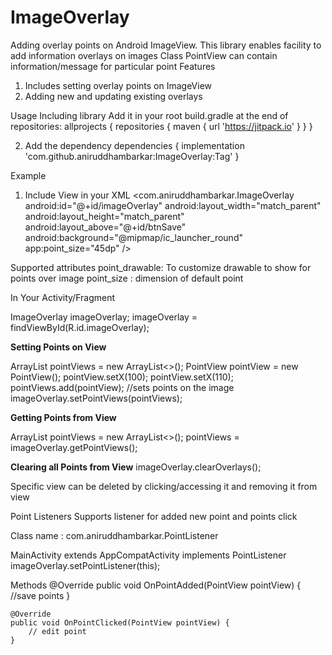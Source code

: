 # ImageOverlay
Adding overlay points on Android ImageView. This library enables facility to add information overlays on images
Class PointView can contain information/message for particular point 
Features
1. Includes setting overlay points on ImageView
2. Adding new and updating existing overlays

Usage
Including library 
Add it in your root build.gradle at the end of repositories:
	allprojects {
		repositories {
			maven { url 'https://jitpack.io' }
		}
	}

2. Add the dependency
	dependencies {
	        implementation 'com.github.aniruddhambarkar:ImageOverlay:Tag'
	}

Example
1.  Include View in your XML
<com.aniruddhambarkar.ImageOverlay
        android:id="@+id/imageOverlay"
        android:layout_width="match_parent"
        android:layout_height="match_parent"
        android:layout_above="@+id/btnSave"
        android:background="@mipmap/ic_launcher_round"
        app:point_size="45dp" />
        
 Supported attributes
 point_drawable: To customize drawable to show for points over image
 point_size : dimension of default point
 
 In Your Activity/Fragment
 
 ImageOverlay imageOverlay;
 imageOverlay = findViewById(R.id.imageOverlay);
 
 <b>Setting Points on View</b>
 
  ArrayList<PointView> pointViews = new ArrayList<>();
        PointView pointView = new PointView();
        pointView.setX(100);
        pointView.setX(110);
        pointViews.add(pointView);
 //sets points on the image
 imageOverlay.setPointViews(pointViews);
 
 <b>Getting Points from View</b>
 
 ArrayList<PointView> pointViews = new ArrayList<>();
 pointViews = imageOverlay.getPointViews();
 
 <b>Clearing all Points from View</b>
 imageOverlay.clearOverlays();
 
 Specific view can be deleted by clicking/accessing it and removing it from view
 
 Point Listeners
Supports listener for added new point and points click
 
 Class name : com.aniruddhambarkar.PointListener
 
 MainActivity extends AppCompatActivity implements PointListener 
 imageOverlay.setPointListener(this);
 
 Methods
  @Override
    public void OnPointAdded(PointView pointView) {
		//save points
    }

    @Override
    public void OnPointClicked(PointView pointView) {
		// edit point
    }
 
